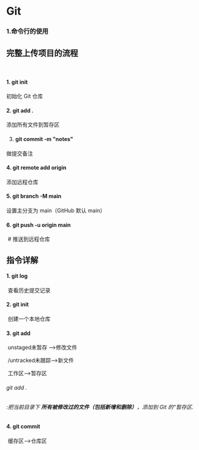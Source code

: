 # Git

### 1.命令行的使用

## 完整上传项目的流程

​	

#### 1. git init                                   

初始化 Git 仓库

#### 2. git add .                                   

添加所有文件到暂存区



3. #### git commit -m "notes"     

做提交备注



#### 4. git remote add origin <address of the repositories>      

添加远程仓库



#### 5. git branch -M main                           

设置主分支为 main（GitHub 默认 main）



#### 6. git push -u origin main                  

​     # 推送到远程仓库





## 指令详解

#### 1. git  log	

​	查看历史提交记录



#### 2. git  init

​	创建一个本地仓库

#### 3. git  add

​	  unstaged未暂存 -->修改文件

​	/untracked未跟踪-->新文件

​	工作区-->暂存区

###### 	git add . 

###### :把当前目录下 **所有被修改过的文件（包括新增和删除）**，添加到 Git 的“暂存区.

#### 4. git commit

​	缓存区-->仓库区